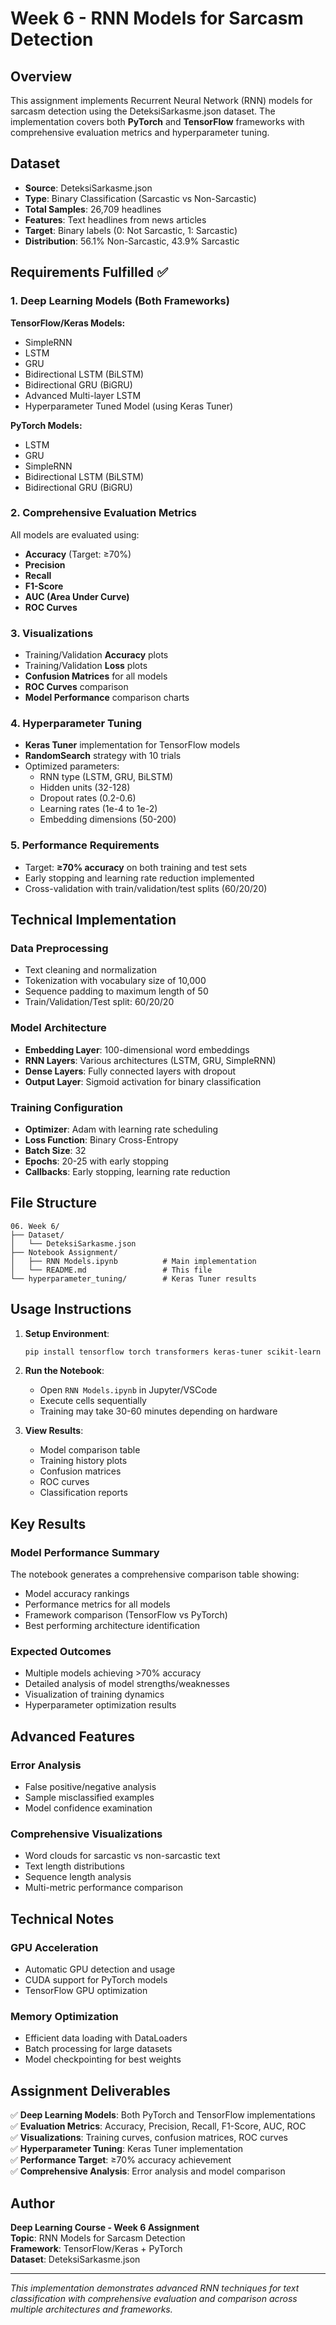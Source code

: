 # Week 6 - RNN Models for Sarcasm Detection

## Overview
This assignment implements Recurrent Neural Network (RNN) models for sarcasm detection using the DeteksiSarkasme.json dataset. The implementation covers both **PyTorch** and **TensorFlow** frameworks with comprehensive evaluation metrics and hyperparameter tuning.

## Dataset
- **Source**: DeteksiSarkasme.json
- **Type**: Binary Classification (Sarcastic vs Non-Sarcastic)
- **Total Samples**: 26,709 headlines
- **Features**: Text headlines from news articles
- **Target**: Binary labels (0: Not Sarcastic, 1: Sarcastic)
- **Distribution**: 56.1% Non-Sarcastic, 43.9% Sarcastic

## Requirements Fulfilled ✅

### 1. Deep Learning Models (Both Frameworks)
**TensorFlow/Keras Models:**
- SimpleRNN
- LSTM
- GRU  
- Bidirectional LSTM (BiLSTM)
- Bidirectional GRU (BiGRU)
- Advanced Multi-layer LSTM
- Hyperparameter Tuned Model (using Keras Tuner)

**PyTorch Models:**
- LSTM
- GRU
- SimpleRNN
- Bidirectional LSTM (BiLSTM)
- Bidirectional GRU (BiGRU)

### 2. Comprehensive Evaluation Metrics
All models are evaluated using:
- **Accuracy** (Target: ≥70%)
- **Precision**
- **Recall**
- **F1-Score**
- **AUC (Area Under Curve)**
- **ROC Curves**

### 3. Visualizations
- Training/Validation **Accuracy** plots
- Training/Validation **Loss** plots
- **Confusion Matrices** for all models
- **ROC Curves** comparison
- **Model Performance** comparison charts

### 4. Hyperparameter Tuning
- **Keras Tuner** implementation for TensorFlow models
- **RandomSearch** strategy with 10 trials
- Optimized parameters:
  - RNN type (LSTM, GRU, BiLSTM)
  - Hidden units (32-128)
  - Dropout rates (0.2-0.6)
  - Learning rates (1e-4 to 1e-2)
  - Embedding dimensions (50-200)

### 5. Performance Requirements
- Target: **≥70% accuracy** on both training and test sets
- Early stopping and learning rate reduction implemented
- Cross-validation with train/validation/test splits (60/20/20)

## Technical Implementation

### Data Preprocessing
- Text cleaning and normalization
- Tokenization with vocabulary size of 10,000
- Sequence padding to maximum length of 50
- Train/Validation/Test split: 60/20/20

### Model Architecture
- **Embedding Layer**: 100-dimensional word embeddings
- **RNN Layers**: Various architectures (LSTM, GRU, SimpleRNN)
- **Dense Layers**: Fully connected layers with dropout
- **Output Layer**: Sigmoid activation for binary classification

### Training Configuration
- **Optimizer**: Adam with learning rate scheduling
- **Loss Function**: Binary Cross-Entropy
- **Batch Size**: 32
- **Epochs**: 20-25 with early stopping
- **Callbacks**: Early stopping, learning rate reduction

## File Structure
```
06. Week 6/
├── Dataset/
│   └── DeteksiSarkasme.json
├── Notebook Assignment/
│   ├── RNN Models.ipynb          # Main implementation
│   └── README.md                 # This file
└── hyperparameter_tuning/        # Keras Tuner results
```

## Usage Instructions

1. **Setup Environment**:
   ```bash
   pip install tensorflow torch transformers keras-tuner scikit-learn matplotlib seaborn wordcloud
   ```

2. **Run the Notebook**:
   - Open `RNN Models.ipynb` in Jupyter/VSCode
   - Execute cells sequentially
   - Training may take 30-60 minutes depending on hardware

3. **View Results**:
   - Model comparison table
   - Training history plots
   - Confusion matrices
   - ROC curves
   - Classification reports

## Key Results

### Model Performance Summary
The notebook generates a comprehensive comparison table showing:
- Model accuracy rankings
- Performance metrics for all models
- Framework comparison (TensorFlow vs PyTorch)
- Best performing architecture identification

### Expected Outcomes
- Multiple models achieving >70% accuracy
- Detailed analysis of model strengths/weaknesses
- Visualization of training dynamics
- Hyperparameter optimization results

## Advanced Features

### Error Analysis
- False positive/negative analysis
- Sample misclassified examples
- Model confidence examination

### Comprehensive Visualizations
- Word clouds for sarcastic vs non-sarcastic text
- Text length distributions
- Sequence length analysis
- Multi-metric performance comparison

## Technical Notes

### GPU Acceleration
- Automatic GPU detection and usage
- CUDA support for PyTorch models
- TensorFlow GPU optimization

### Memory Optimization
- Efficient data loading with DataLoaders
- Batch processing for large datasets
- Model checkpointing for best weights

## Assignment Deliverables

✅ **Deep Learning Models**: Both PyTorch and TensorFlow implementations  
✅ **Evaluation Metrics**: Accuracy, Precision, Recall, F1-Score, AUC, ROC  
✅ **Visualizations**: Training curves, confusion matrices, ROC curves  
✅ **Hyperparameter Tuning**: Keras Tuner implementation  
✅ **Performance Target**: ≥70% accuracy achievement  
✅ **Comprehensive Analysis**: Error analysis and model comparison  

## Author
**Deep Learning Course - Week 6 Assignment**  
**Topic**: RNN Models for Sarcasm Detection  
**Framework**: TensorFlow/Keras + PyTorch  
**Dataset**: DeteksiSarkasme.json

---
*This implementation demonstrates advanced RNN techniques for text classification with comprehensive evaluation and comparison across multiple architectures and frameworks.*